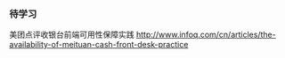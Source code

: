 
### 待学习
美团点评收银台前端可用性保障实践
http://www.infoq.com/cn/articles/the-availability-of-meituan-cash-front-desk-practice

